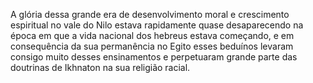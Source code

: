 ﻿A glória dessa grande era de desenvolvimento moral e crescimento espiritual no vale do Nilo estava rapidamente quase desaparecendo na época em que a vida nacional dos hebreus estava começando, e em consequência da sua permanência no Egito esses beduínos levaram consigo muito desses ensinamentos e perpetuaram grande parte das doutrinas de Ikhnaton na sua religião racial.